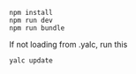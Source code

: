 ```
npm install
npm run dev
npm run bundle
```

If not loading from .yalc, run this
```
yalc update
````


